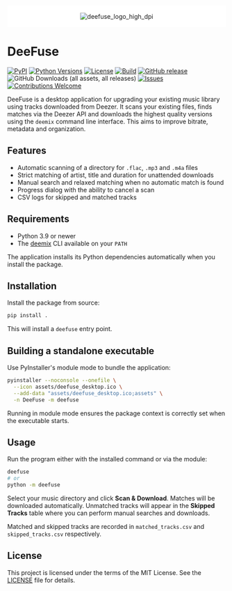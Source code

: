 <div style="
  background: white;
  padding: 16px;
  display: flex;
  justify-content: center;
">
  <img 
    src="https://github.com/user-attachments/assets/09298035-dcb7-4762-a6f3-e27165714beb" 
    alt="deefuse_logo_high_dpi" 
    style="
      max-width: 100%;
      height: auto;
      display: block;
    "
  />
</div>

# DeeFuse
[![PyPI](https://img.shields.io/pypi/v/deefuse)](https://pypi.org/project/deefuse/)
[![Python Versions](https://img.shields.io/pypi/pyversions/deefuse)](https://pypi.org/project/deefuse/)
[![License](https://img.shields.io/github/license/mojwinter/DeeFuse)](https://github.com/mojwinter/DeeFuse/blob/main/LICENSE)
[![Build](https://github.com/mojwinter/DeeFuse/actions/workflows/build.yml/badge.svg)](https://github.com/mojwinter/DeeFuse/actions/workflows/build.yml)
[![GitHub release](https://img.shields.io/github/v/release/mojwinter/DeeFuse)](https://github.com/mojwinter/DeeFuse/releases)
![GitHub Downloads (all assets, all releases)](https://img.shields.io/github/downloads/mojwinter/DeeFuse/total)
[![Issues](https://img.shields.io/github/issues/mojwinter/DeeFuse)](https://github.com/mojwinter/DeeFuse/issues)
[![Contributions Welcome](https://img.shields.io/badge/contributions-welcome-brightgreen.svg)](https://github.com/mojwinter/DeeFuse/issues)

DeeFuse is a desktop application for upgrading your existing music library using tracks downloaded from Deezer. It scans your existing files, finds matches via the Deezer API and downloads the highest quality versions using the `deemix` command line interface. This aims to improve bitrate, metadata and organization.

## Features

- Automatic scanning of a directory for `.flac`, `.mp3` and `.m4a` files
- Strict matching of artist, title and duration for unattended downloads
- Manual search and relaxed matching when no automatic match is found
- Progress dialog with the ability to cancel a scan
- CSV logs for skipped and matched tracks

## Requirements

- Python 3.9 or newer
- The [deemix](https://deemix.app/) CLI available on your `PATH`

The application installs its Python dependencies automatically when you install the package.

## Installation

Install the package from source:

```bash
pip install .
```

This will install a `deefuse` entry point.

## Building a standalone executable

Use PyInstaller's module mode to bundle the application:

```bash
pyinstaller --noconsole --onefile \
  --icon assets/deefuse_desktop.ico \
  --add-data "assets/deefuse_desktop.ico;assets" \
  -n DeeFuse -m deefuse
```

Running in module mode ensures the package context is correctly set when the
executable starts.

## Usage

Run the program either with the installed command or via the module:

```bash
deefuse
# or
python -m deefuse
```

Select your music directory and click **Scan & Download**. Matches will be downloaded automatically. Unmatched tracks will appear in the **Skipped Tracks** table where you can perform manual searches and downloads.

Matched and skipped tracks are recorded in `matched_tracks.csv` and `skipped_tracks.csv` respectively.

## License

This project is licensed under the terms of the MIT License. See the [LICENSE](LICENSE) file for details.
